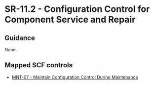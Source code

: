 # SR-11.2 - Configuration Control for Component Service and Repair
## Guidance
None.
## Mapped SCF controls
- [MNT-07 - Maintain Configuration Control During Maintenance](../scf/mnt-07-maintainconfigurationcontrolduringmaintenance.md)